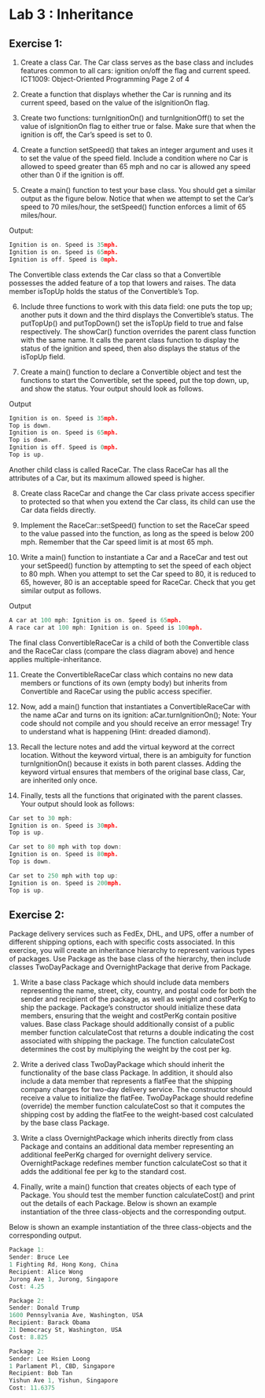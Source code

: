 # Lab 3 : Inheritance

## Exercise 1:
1. Create a class Car. The Car class serves as the base class and includes features common to all cars: ignition on/off the flag and current speed.
ICT1009: Object-Oriented Programming Page 2 of 4

2. Create a function that displays whether the Car is running and its
current speed, based on the value of the isIgnitionOn flag.

3. Create two functions: turnIgnitionOn() and turnIgnitionOff() to set
the value of isIgnitionOn flag to either true or false. Make sure
that when the ignition is off, the Car’s speed is set to 0.

4. Create a function setSpeed() that takes an integer argument and uses
it to set the value of the speed field. Include a condition where no
Car is allowed to speed greater than 65 mph and no car is allowed
any speed other than 0 if the ignition is off.

5. Create a main() function to test your base class. You should get a
similar output as the figure below. Notice that when we attempt to
set the Car’s speed to 70 miles/hour, the setSpeed() function
enforces a limit of 65 miles/hour.

Output:
```C++
Ignition is on. Speed is 35mph.
Ignition is on. Speed is 65mph.
Ignition is off. Speed is 0mph.
```

The Convertible class extends the Car class so that a Convertible
possesses the added feature of a top that lowers and raises. The data
member isTopUp holds the status of the Convertible’s Top.

6. Include three functions to work with this data field: one puts the
top up; another puts it down and the third displays the Convertible’s
status. The putTopUp() and putTopDown() set the isTopUp field to
true and false respectively. The showCar() function overrides the
parent class function with the same name. It calls the parent class
function to display the status of the ignition and speed, then also
displays the status of the isTopUp field.

7. Create a main() function to declare a Convertible object and test
the functions to start the Convertible, set the speed, put the top
down, up, and show the status. Your output should look as follows.

Output
```C++
Ignition is on. Speed is 35mph.
Top is down.
Ignition is on. Speed is 65mph.
Top is down.
Ignition is off. Speed is 0mph.
Top is up.

```

Another child class is called RaceCar. The class RaceCar has all the
attributes of a Car, but its maximum allowed speed is higher.

8. Create class RaceCar and change the Car class private access
specifier to protected so that when you extend the Car class, its
child can use the Car data fields directly.

9. Implement the RaceCar::setSpeed() function to set the RaceCar speed
to the value passed into the function, as long as the speed is below
200 mph. Remember that the Car speed limit is at most 65 mph.

10. Write a main() function to instantiate a Car and a RaceCar and test
out your setSpeed() function by attempting to set the speed of each
object to 80 mph. When you attempt to set the Car speed to 80, it is
reduced to 65, however, 80 is an acceptable speed for RaceCar. Check
that you get similar output as follows.

Output
```C++
A car at 100 mph: Ignition is on. Speed is 65mph.
A race car at 100 mph: Ignition is on. Speed is 100mph.
```

The final class ConvertibleRaceCar is a child of both the Convertible
class and the RaceCar class (compare the class diagram above) and hence
applies multiple-inheritance.

11. Create the ConvertibleRaceCar class which contains no new data
members or functions of its own (empty body) but inherits from
Convertible and RaceCar using the public access specifier.

12. Now, add a main() function that instantiates a ConvertibleRaceCar
with the name aCar and turns on its ignition: aCar.turnIgnitionOn();
Note: Your code should not compile and you should receive an error
message! Try to understand what is happening (Hint: dreaded diamond).

13. Recall the lecture notes and add the virtual keyword at the correct
location. Without the keyword virtual, there is an ambiguity for
function turnIgnitionOn() because it exists in both parent classes.
Adding the keyword virtual ensures that members of the original base
class, Car, are inherited only once.

14. Finally, tests all the functions that originated with the parent
classes.
Your output should look as follows:

```C++
Car set to 30 mph:
Ignition is on. Speed is 30mph.
Top is up.

Car set to 80 mph with top down:
Ignition is on. Speed is 80mph.
Top is down.

Car set to 250 mph with top up:
Ignition is on. Speed is 200mph.
Top is up.
```

## Exercise 2:

Package delivery services such as FedEx, DHL, and UPS, offer a number of
different shipping options, each with specific costs associated. In this
exercise, you will create an inheritance hierarchy to represent various
types of packages. Use Package as the base class of the hierarchy, then
include classes TwoDayPackage and OvernightPackage that derive from
Package.

1. Write a base class Package which should include data members
representing the name, street, city, country, and postal code for both
the sender and recipient of the package, as well as weight and
costPerKg to ship the package. Package’s constructor should initialize
these data members, ensuring that the weight and costPerKg contain
positive values.
Base class Package should additionally consist of a public member
function calculateCost that returns a double indicating the cost
associated with shipping the package. The function calculateCost
determines the cost by multiplying the weight by the cost per kg.

2. Write a derived class TwoDayPackage which should inherit the
functionality of the base class Package. In addition, it should also
include a data member that represents a flatFee that the shipping
company charges for two-day delivery service. The constructor should
receive a value to initialize the flatFee. TwoDayPackage should
redefine (override) the member function calculateCost so that it
computes the shipping cost by adding the flatFee to the weight-based
cost calculated by the base class Package.

3. Write a class OvernightPackage which inherits directly from class
Package and contains an additional data member representing an
additional feePerKg charged for overnight delivery service.
OvernightPackage redefines member function calculateCost so that it
adds the additional fee per kg to the standard cost.

4. Finally, write a main() function that creates objects of each type of
Package. You should test the member function calculateCost() and print
out the details of each Package.
Below is shown an example instantiation of the three class-objects and
the corresponding output.

Below is shown an example instantiation of the three class-objects and
the corresponding output.

```C++
Package 1:
Sender: Bruce Lee
1 Fighting Rd, Hong Kong, China
Recipient: Alice Wong
Jurong Ave 1, Jurong, Singapore
Cost: 4.25

Package 2:
Sender: Donald Trump
1600 Pennsylvania Ave, Washington, USA
Recipient: Barack Obama
21 Democracy St, Washington, USA
Cost: 8.825

Package 2:
Sender: Lee Hsien Loong
1 Parlament Pl, CBD, Singapore
Recipient: Bob Tan
Yishun Ave 1, Yishun, Singapore
Cost: 11.6375
```